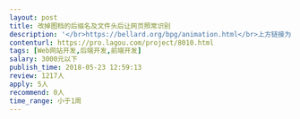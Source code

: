 ```yaml
---                
layout: post       
title: 改掉图档的后缀名及文件头后让网页照常识别           
description: '</br>https://bellard.org/bpg/animation.html</br>上方链接为BPG格式图片的展示，加载了一个js解码文件[https://bellard.org/bpg/bpgdec8a.js]之后网页即可显示bpg图片。</br>想要达到的效果是，把图片后缀.bpg改成.apg，图片用文本打开后开头的BPG改成APG，寻找方法使页面内的图片依旧可以显示。</br></br>需求是尽可能隐藏BGP这个关键词，让浏览者无从得知图片到底是什么格式。</br></br>https://bellard.org/bpg/</br>BPG官网及解码器源码，里面的  bpg-0.9.8 压缩包内包含演示页面。</br>'     
contenturl: https://pro.lagou.com/project/8010.html      
tags: [Web网站开发,后端开发,前端开发]            
salary: 3000元以下          
publish_time: 2018-05-23 12:59:13         
review: 1217人                   
apply: 5人                   
recommend: 0人                   
time_range: 小于1周              
---                 
```

